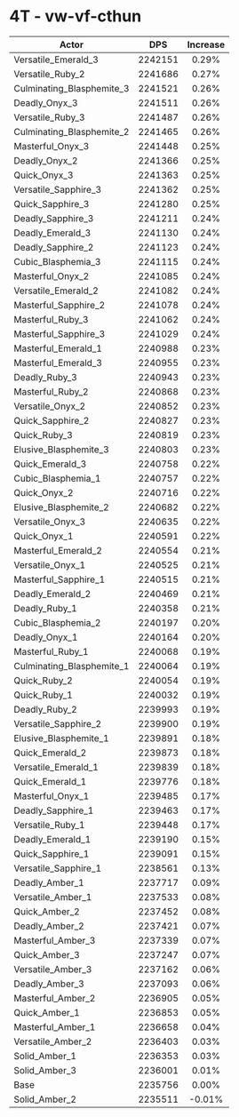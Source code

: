 # 4T - vw-vf-cthun
| Actor | DPS | Increase |
|---|:---:|:---:|
|Versatile_Emerald_3|2242151|0.29%|
|Versatile_Ruby_2|2241686|0.27%|
|Culminating_Blasphemite_3|2241521|0.26%|
|Deadly_Onyx_3|2241511|0.26%|
|Versatile_Ruby_3|2241487|0.26%|
|Culminating_Blasphemite_2|2241465|0.26%|
|Masterful_Onyx_3|2241448|0.25%|
|Deadly_Onyx_2|2241366|0.25%|
|Quick_Onyx_3|2241363|0.25%|
|Versatile_Sapphire_3|2241362|0.25%|
|Quick_Sapphire_3|2241280|0.25%|
|Deadly_Sapphire_3|2241211|0.24%|
|Deadly_Emerald_3|2241130|0.24%|
|Deadly_Sapphire_2|2241123|0.24%|
|Cubic_Blasphemia_3|2241115|0.24%|
|Masterful_Onyx_2|2241085|0.24%|
|Versatile_Emerald_2|2241082|0.24%|
|Masterful_Sapphire_2|2241078|0.24%|
|Masterful_Ruby_3|2241062|0.24%|
|Masterful_Sapphire_3|2241029|0.24%|
|Masterful_Emerald_1|2240988|0.23%|
|Masterful_Emerald_3|2240955|0.23%|
|Deadly_Ruby_3|2240943|0.23%|
|Masterful_Ruby_2|2240868|0.23%|
|Versatile_Onyx_2|2240852|0.23%|
|Quick_Sapphire_2|2240827|0.23%|
|Quick_Ruby_3|2240819|0.23%|
|Elusive_Blasphemite_3|2240803|0.23%|
|Quick_Emerald_3|2240758|0.22%|
|Cubic_Blasphemia_1|2240757|0.22%|
|Quick_Onyx_2|2240716|0.22%|
|Elusive_Blasphemite_2|2240682|0.22%|
|Versatile_Onyx_3|2240635|0.22%|
|Quick_Onyx_1|2240591|0.22%|
|Masterful_Emerald_2|2240554|0.21%|
|Versatile_Onyx_1|2240525|0.21%|
|Masterful_Sapphire_1|2240515|0.21%|
|Deadly_Emerald_2|2240469|0.21%|
|Deadly_Ruby_1|2240358|0.21%|
|Cubic_Blasphemia_2|2240197|0.20%|
|Deadly_Onyx_1|2240164|0.20%|
|Masterful_Ruby_1|2240068|0.19%|
|Culminating_Blasphemite_1|2240064|0.19%|
|Quick_Ruby_2|2240054|0.19%|
|Quick_Ruby_1|2240032|0.19%|
|Deadly_Ruby_2|2239993|0.19%|
|Versatile_Sapphire_2|2239900|0.19%|
|Elusive_Blasphemite_1|2239891|0.18%|
|Quick_Emerald_2|2239873|0.18%|
|Versatile_Emerald_1|2239839|0.18%|
|Quick_Emerald_1|2239776|0.18%|
|Masterful_Onyx_1|2239485|0.17%|
|Deadly_Sapphire_1|2239463|0.17%|
|Versatile_Ruby_1|2239448|0.17%|
|Deadly_Emerald_1|2239190|0.15%|
|Quick_Sapphire_1|2239091|0.15%|
|Versatile_Sapphire_1|2238561|0.13%|
|Deadly_Amber_1|2237717|0.09%|
|Versatile_Amber_1|2237533|0.08%|
|Quick_Amber_2|2237452|0.08%|
|Deadly_Amber_2|2237421|0.07%|
|Masterful_Amber_3|2237339|0.07%|
|Quick_Amber_3|2237247|0.07%|
|Versatile_Amber_3|2237162|0.06%|
|Deadly_Amber_3|2237093|0.06%|
|Masterful_Amber_2|2236905|0.05%|
|Quick_Amber_1|2236853|0.05%|
|Masterful_Amber_1|2236658|0.04%|
|Versatile_Amber_2|2236403|0.03%|
|Solid_Amber_1|2236353|0.03%|
|Solid_Amber_3|2236001|0.01%|
|Base|2235756|0.00%|
|Solid_Amber_2|2235511|-0.01%|
